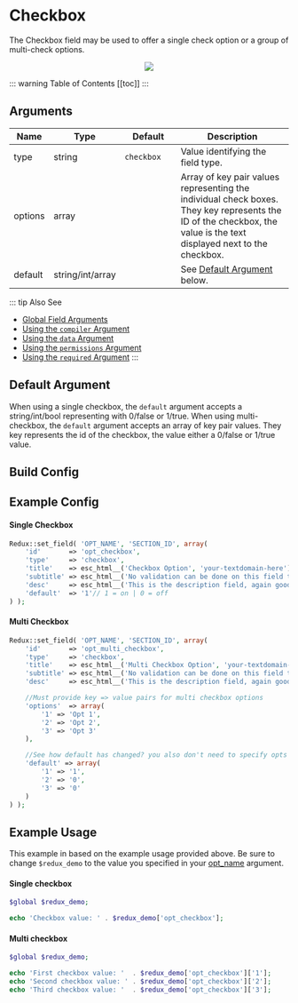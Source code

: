 # Checkbox

The Checkbox field may be used to offer a single check option or a group of multi-check options.

<span style="display:block;text-align:center">![](./img/checkbox.png)</span>

::: warning Table of Contents
[[toc]]
:::

## Arguments
|Name|Type|<div style="width:85px;">Default</div>|Description|
|--- |--- |--- |--- |
|type|string|`checkbox`|Value identifying the field type.|
|options|array||Array of key pair values representing the individual check boxes.  They key represents the ID of the checkbox, the value is the text displayed next to the checkbox.|
|default|string/int/array||See [Default Argument](#default-argument) below.|

::: tip Also See
- [Global Field Arguments](../configuration/fields/arguments.md)
- [Using the `compiler` Argument](../configuration/fields/compiler.md)
- [Using the `data` Argument](../configuration/fields/data.md)
- [Using the `permissions` Argument](../configuration/fields/permissions.md)
- [Using the `required` Argument](../configuration/fields/required.md)
:::

## Default Argument

When using a single checkbox, the `default` argument accepts a string/int/bool representing with 0/false or 1/true.  When using multi-checkbox, 
the `default` argument accepts an array of key pair values.  They key represents the id of the checkbox, the value either a 0/false or 1/true value.


## Build Config
<script>
import builder from './checkbox.json';
export default {
    data () {
        return {
            builder: builder,
            defaults: {}
        };
    }
}
</script>
<builder :builder_json="builder" :builder_defaults="defaults" />


## Example Config
#### Single Checkbox
```php
Redux::set_field( 'OPT_NAME', 'SECTION_ID', array(
    'id'       => 'opt_checkbox',
    'type'     => 'checkbox',
    'title'    => esc_html__('Checkbox Option', 'your-textdomain-here'), 
    'subtitle' => esc_html__('No validation can be done on this field type', 'your-textdomain-here'),
    'desc'     => esc_html__('This is the description field, again good for additional info.', 'your-textdomain-here'),
    'default'  => '1'// 1 = on | 0 = off
) );
```

#### Multi Checkbox
```php
Redux::set_field( 'OPT_NAME', 'SECTION_ID', array(
    'id'       => 'opt_multi_checkbox',
    'type'     => 'checkbox',
    'title'    => esc_html__('Multi Checkbox Option', 'your-textdomain-here'), 
    'subtitle' => esc_html__('No validation can be done on this field type', 'your-textdomain-here'),
    'desc'     => esc_html__('This is the description field, again good for additional info.', 'your-textdomain-here'),

    //Must provide key => value pairs for multi checkbox options
    'options'  => array(
        '1' => 'Opt 1',
        '2' => 'Opt 2',
        '3' => 'Opt 3'
    ),

    //See how default has changed? you also don't need to specify opts that are 0.
    'default' => array(
        '1' => '1', 
        '2' => '0', 
        '3' => '0'
    )
) );
```


## Example Usage
This example in based on the example usage provided above. Be sure to change `$redux_demo` to the value you specified in your [opt_name](../configuration/global_arguments.md#opt_name) argument.

#### Single checkbox
```php
$global $redux_demo;

echo 'Checkbox value: ' . $redux_demo['opt_checkbox'];
```

#### Multi checkbox
```php
$global $redux_demo;

echo 'First checkbox value: '  . $redux_demo['opt_checkbox']['1'];
echo 'Second checkbox value: ' . $redux_demo['opt_checkbox']['2'];
echo 'Third checkbox value: '  . $redux_demo['opt_checkbox']['3'];

```